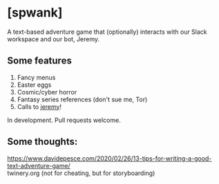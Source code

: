 # [spwank]

A text-based adventure game that (optionally) interacts with our Slack workspace and our bot, Jeremy.

## Some features

1. Fancy menus  
2. Easter eggs
3. Cosmic/cyber horror
4. Fantasy series references (don't sue me, Tor)
5. Calls to [jeremy](https://github.com/nickells/jeremy-the-bot)!

In development. Pull requests welcome. 

## Some thoughts:
https://www.davidepesce.com/2020/02/26/13-tips-for-writing-a-good-text-adventure-game/  
twinery.org (not for cheating, but for storyboarding)
